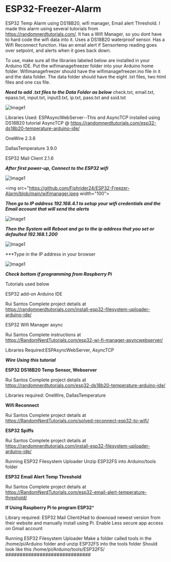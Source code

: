 # ESP32-Freezer-Alarm
ESP32 Temp Alarm using DS18B20, wifi manager, Email alert Threshold. 
I made this alarm using several tutorials from https://randomnerdtutorials.com/.
It has a Wifi Manager, so you dont have to hard code the wifi data into it.
Uses a DS18B20 waterproof sensor.
Has a Wifi Reconnect function.
Has an email alert if Sensortemp reading goes over setpoint, and alerts when it goes back down.

To use, make sure all the libraries labeled below are installed in your Arduino IDE. Put the wifimanagefreezer folder into your Arduino home folder.
Wifimanagefreezer should have the wifimanagefreezer.ino file in it and the data folder. The data folder should have the eight .txt files, two html files and one css file. 

***Need to add .txt files to the Data Folder as below***
check.txt, email.txt, epass.txt, input.txt, input3.txt, ip.txt, pass.txt and ssid.txt

![Image1](https://github.com/Fishrider24/ESP32-Freezer-Alarm/blob/main/freeze.png)

Libraries Used:
ESPAsyncWebServer--This and AsyncTCP installed using DS18B20 tutorial
AsyncTCP           @ https://randomnerdtutorials.com/esp32-ds18b20-temperature-arduino-ide/ 

OneWire 2.3.6

DallasTemperature 3.9.0

ESP32 Mail Client 2.1.6

***After first power-up, Connect to the ESP32 wifi*** 

![Image1](https://github.com/Fishrider24/ESP32-Freezer-Alarm/blob/main/wifimanager.jpeg)

<img src="https://github.com/Fishrider24/ESP32-Freezer-Alarm/blob/main/wifimanager.jpeg width="100">

***Then go to IP address 192.168.4.1 to setup your wifi credentials and the Email account that will send the alerts***

![Image1](https://github.com/Fishrider24/ESP32-Freezer-Alarm/blob/main/wifisetup.png)

***Then the System will Reboot and go to the ip address that you set or defaulted 192.168.1.200***

![Image1](https://github.com/Fishrider24/ESP32-Freezer-Alarm/blob/main/restart.png)

***Type in the IP address in your browser

![Image1](https://github.com/Fishrider24/ESP32-Freezer-Alarm/blob/main/alarmwebpage.png)

***Check bottom if programming from Raspberry Pi***

Tutorials used below

ESP32 add-on Arduino IDE

Rui Santos
  Complete project details at https://randomnerdtutorials.com/install-esp32-filesystem-uploader-arduino-ide/

ESP32 Wifi Manager async

Rui Santos
  Complete instructions at https://RandomNerdTutorials.com/esp32-wi-fi-manager-asyncwebserver/
  
Libraries Required:ESPAsyncWebServer, AsyncTCP

***Wire Using this tutorial***

**ESP32 DS18B20 Temp Sensor, Webserver**

Rui Santos
  Complete project details at https://randomnerdtutorials.com/esp32-ds18b20-temperature-arduino-ide/ 

Libraries required: OneWire, DallasTemperature

**Wifi Reconnect**

Rui Santos
  Complete project details at https://RandomNerdTutorials.com/solved-reconnect-esp32-to-wifi/

**ESP32 Spiffs**

Rui Santos
  Complete project details at https://randomnerdtutorials.com/install-esp32-filesystem-uploader-arduino-ide/ 
  
Running ESP32 Filesystem Uploader
Unzip ESP32FS into Arduino/tools folder

**ESP32 Email Alert Temp Threshold**

Rui Santos
  Complete project details at https://RandomNerdTutorials.com/esp32-email-alert-temperature-threshold/ 
  
******If Using Raspberry Pi to program ESP32*******

Library required: ESP32 Mail Client(Had to downoad newest version from their website and manually install using Pi.
Enable Less secure app access on Gmail account

Running ESP32 Filesystem Uploader
Make a folder called tools in the /home/pi/Arduino folder and unzip ESP32FS into the tools folder
Should look like this /home/pi/Arduino/tools/ESP32FS/
##############################
